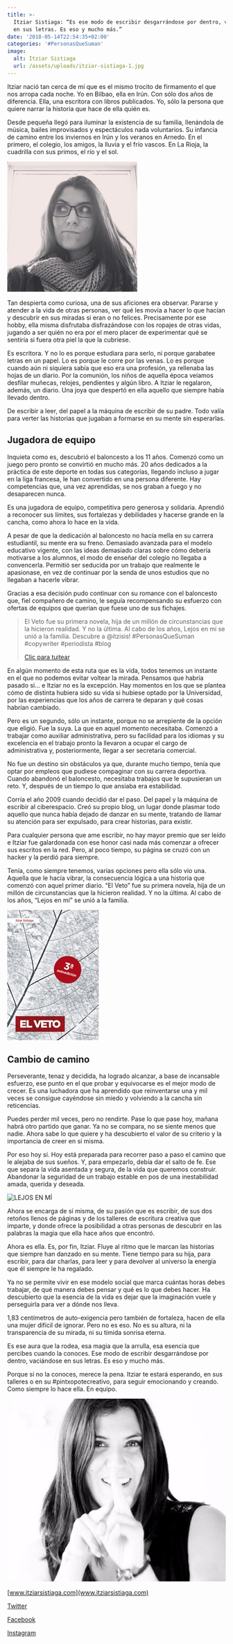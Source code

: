 ```yaml
---
title: >-
  Itziar Sistiaga: “Es ese modo de escribir desgarrándose por dentro, vaciándose
  en sus letras. Es eso y mucho más.”
date: '2018-05-14T22:54:35+02:00'
categories: '#PersonasQueSuman'
image:
  alt: Itziar Sistiaga
  url: /assets/uploads/itziar-sistiaga-1.jpg
---
```

Itziar nació tan cerca de mí que es el mismo trocito de firmamento el que nos arropa cada noche. Yo en Bilbao, ella en Irún. Con sólo dos años de diferencia. Ella, una escritora con libros publicados. Yo, sólo la persona que quiere narrar la historia que hace de ella quién es.

Desde pequeña llegó para iluminar la existencia de su familia, llenándola de música, bailes improvisados y espectáculos nada voluntarios. Su infancia de camino entre los inviernos en Irún y los veranos en Arnedo. En el primero, el colegio, los amigos, la lluvia y el frío vascos. En La Rioja, la cuadrilla con sus primos, el río y el sol.

![itziar sistiaga escritora escritura creativa](/assets/uploads/itziar-sistiaga-escritora-escritura-creativa-ideas-300x300.jpg)

Tan despierta como curiosa, una de sus aficiones era observar. Pararse y atender a la vida de otras personas, ver qué les movía a hacer lo que hacían y descubrir en sus miradas si eran o no felices. Precisamente por ese hobby, ella misma disfrutaba disfrazándose con los ropajes de otras vidas, jugando a ser quién no era por el mero placer de experimentar qué se sentiría si fuera otra piel la que la cubriese.

Es escritora. Y no lo es porque estudiara para serlo, ni porque garabatee letras en un papel. Lo es porque le corre por las venas. Lo es porque cuando aún ni siquiera sabía que eso era una profesión, ya rellenaba las hojas de un diario. Por la comunión, los niños de aquella época veíamos desfilar muñecas, relojes, pendientes y algún libro. A Itziar le regalaron, además, un diario. Una joya que despertó en ella aquello que siempre había llevado dentro.

De escribir a leer, del papel a la máquina de escribir de su padre. Todo valía para verter las historias que jugaban a formarse en su mente sin esperarlas.

## Jugadora de equipo

Inquieta como es, descubrió el baloncesto a los 11 años. Comenzó como un juego pero pronto se convirtió en mucho más. 20 años dedicados a la práctica de este deporte en todas sus categorías, llegando incluso a jugar en la liga francesa, le han convertido en una persona diferente. Hay competencias que, una vez aprendidas, se nos graban a fuego y no desaparecen nunca.

Es una jugadora de equipo, competitiva pero generosa y solidaria. Aprendió a reconocer sus límites, sus fortalezas y debilidades y hacerse grande en la cancha, como ahora lo hace en la vida.

A pesar de que la dedicación al baloncesto no hacía mella en su carrera estudiantil, su mente era su freno. Demasiado avanzada para el modelo educativo vigente, con las ideas demasiado claras sobre cómo debería motivarse a los alumnos, el modo de enseñar del colegio no llegaba a convencerla. Permitió ser seducida por un trabajo que realmente le apasionase, en vez de continuar por la senda de unos estudios que no llegaban a hacerle vibrar.

Gracias a esa decisión pudo continuar con su romance con el baloncesto que, fiel compañero de camino, le seguía recompensando su esfuerzo con ofertas de equipos que querían que fuese uno de sus fichajes.


> El Veto fue su primera novela, hija de un millón de circunstancias que la hicieron realidad. Y no la última. Al cabo de los años, Lejos en mí se unió a la familia. Descubre a @itzisis! #PersonasQueSuman #copywriter #periodista #blog
> ﻿
>
> [Clic para tuitear](#)
>
>

En algún momento de esta ruta que es la vida, todos tenemos un instante en el que no podemos evitar voltear la mirada. Pensamos que habría pasado si… e Itziar no es la excepción. Hay momentos en los que se plantea cómo de distinta hubiera sido su vida si hubiese optado por la Universidad, por las experiencias que los años de carrera te deparan y qué cosas habrían cambiado.

Pero es un segundo, sólo un instante, porque no se arrepiente de la opción que eligió. Fue la suya. La que en aquel momento necesitaba. Comenzó a trabajar como auxiliar administrativa, pero su facilidad para los idiomas y su excelencia en el trabajo pronto la llevaron a ocupar el cargo de administrativa y, posteriormente, llegar a ser secretaria comercial.

No fue un destino sin obstáculos ya que, durante mucho tiempo, tenía que optar por empleos que pudiese compaginar con su carrera deportiva. Cuando abandonó el baloncesto, necesitaba trabajos que le supusieran un reto. Y, después de un tiempo lo que ansiaba era estabilidad.

Corría el año 2009 cuando decidió dar el paso. Del papel y la máquina de escribir al ciberespacio. Creó su propio blog, un lugar donde plasmar todo aquello que nunca había dejado de danzar en su mente, tratando de llamar su atención para ser expulsado, para crear historias, para existir.

Para cualquier persona que ame escribir, no hay mayor premio que ser leído e Itziar fue galardonada con ese honor casi nada más comenzar a ofrecer sus escritos en la red. Pero, al poco tiempo, su página se cruzó con un hacker y la perdió para siempre.

Tenía, como siempre tenemos, varias opciones pero ella sólo vio una. Aquella que le hacía vibrar, la consecuencia lógica a una historia que comenzó con aquel primer diario. “El Veto” fue su primera novela, hija de un millón de circunstancias que la hicieron realidad. Y no la última. Al cabo de los años, “Lejos en mí” se unió a la familia.

![EL VETO](/assets/uploads/portada-el-veto-211x300.jpg)

## Cambio de camino

Perseverante, tenaz y decidida, ha logrado alcanzar, a base de incansable esfuerzo, ese punto en el que probar y equivocarse es el mejor modo de crecer. Es una luchadora que ha aprendido que reinventarse una y mil veces se consigue cayéndose sin miedo y volviendo a la cancha sin reticencias.

Puedes perder mil veces, pero no rendirte. Pase lo que pase hoy, mañana habrá otro partido que ganar. Ya no se compara, no se siente menos que nadie. Ahora sabe lo que quiere y ha descubierto el valor de su criterio y la importancia de creer en sí misma.

Por eso hoy sí. Hoy está preparada para recorrer paso a paso el camino que le alejaba de sus sueños. Y, para empezarlo, debía dar el salto de fe. Ese que separa la vida asentada y segura, de la vida que queremos construir. Abandonar la seguridad de un trabajo estable en pos de una inestabilidad amada, querida y deseada.

![LEJOS EN MÍ](/assets/uploads/lejos-en-mí-cubierta-novela-300x222.jpg)

Ahora se encarga de sí misma, de su pasión que es escribir, de sus dos retoños llenos de páginas y de los talleres de escritura creativa que imparte, y donde ofrece la posibilidad a otras personas de descubrir en las palabras la magia que ella hace años que encontró.

Ahora es ella. Es, por fin, Itziar. Fluye al ritmo que le marcan las historias que siempre han danzado en su mente. Tiene tiempo para su hija, para escribir, para dar charlas, para leer y para devolver al universo la energía que él siempre le ha regalado.

Ya no se permite vivir en ese modelo social que marca cuántas horas debes trabajar, de qué manera debes pensar y qué es lo que debes hacer. Ha descubierto que la esencia de la vida es dejar que la imaginación vuele y perseguirla para ver a dónde nos lleva.

1,83 centímetros de auto-exigencia pero también de fortaleza, hacen de ella una mujer difícil de ignorar. Pero no es eso. No es su altura, ni la transparencia de su mirada, ni su tímida sonrisa eterna.

Es ese aura que la rodea, esa magia que la arrulla, esa esencia que percibes cuando la conoces. Ese modo de escribir desgarrándose por dentro, vaciándose en sus letras. Es eso y mucho más.

Porque si no la conoces, merece la pena. Itziar te estará esperando, en sus talleres o en su #pintxopotecreativo, para seguir emocionando y creando. Como siempre lo hace ella. En equipo.

![Itziar Sistiaga. Foto Autora](/assets/uploads/itziar-sistiaga.-foto-autora.jpg)

[www.itziarsistiaga.com](www.itziarsistiaga.com)

[Twitter](https://twitter.com/itzisis?lang=es)

[Facebook](https://www.facebook.com/itziarsistiagasolana/)

[Instagram](https://www.instagram.com/itzisis)
